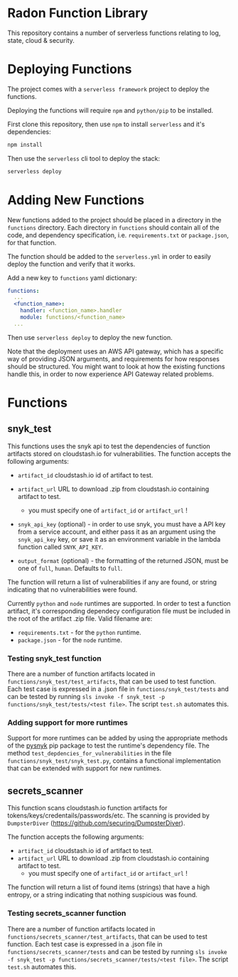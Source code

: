 # Radon Function Library

This repository contains a number of serverless functions relating to log, state, cloud & security.

# Deploying Functions

The project comes with a `serverless framework` project to deploy the functions.

Deploying the functions will require `npm` and `python/pip` to be installed.

First clone this repository, then use `npm` to install `serverless` and it's dependencies:
```sh
npm install
```

Then use the `serverless` cli tool to deploy the stack:
```sh
serverless deploy
```

# Adding New Functions

New functions added to the project should be placed in a directory in the `functions` directory.
Each directory in `functions` should contain all of the code, and dependency specification, i.e. `requirements.txt` or `package.json`, for that function.

The function should be added to the `serverless.yml` in order to easily deploy the function and verify that it works.

Add a new key to `functions` yaml dictionary:
```yaml
functions:
  ...
  <function_name>:
    handler: <function_name>.handler
    module: functions/<function_name>
  ...
```

Then use `serverless deploy` to deploy the new function.

Note that the deployment uses an AWS API gateway, which has a specific way of providing JSON arguments, and requirements for how responses should be structured.
You might want to look at how the existing functions handle this, in order to now experience API Gateway related problems.

# Functions

## snyk_test

This functions uses the snyk api to test the dependencies of function artifacts stored on cloudstash.io for vulnerabilities.
The function accepts the following arguments:
- `artifact_id` cloudstash.io id of artifact to test.
- `artifact_url` URL to download .zip from cloudstash.io containing artifact to test.
    - you must specify one of `artifact_id` or `artifact_url` !

- `snyk_api_key` (optional) - in order to use snyk, you must have a API key from a service account, and either pass it as an argument using the `snyk_api_key` key, or save it as an environment variable in the lambda function called `SNYK_API_KEY`.
- `output_format` (optional) - the formatting of the returned JSON, must be one of `full`, `human`. Defaults to `full`.

The function will return a list of vulnerabilities if any are found, or string indicating that no vulnerabilities were found.

Currently `python` and `node` runtimes are supported. In order to test a function artifact, it's corresponding dependecy configuration file must be included in the root of the artifact .zip file.
Valid filename are:
- `requirements.txt` - for the `python` runtime.
- `package.json` - for the `node` runtime.

### Testing snyk_test function

There are a number of function artifacts located in `functions/snyk_test/test_artifacts`, that can be used to test function.
Each test case is expressed in a .json file in `functions/snyk_test/tests` and can be tested by running `sls invoke -f snyk_test -p functions/snyk_test/tests/<test file>`.
The script `test.sh` automates this.

### Adding support for more runtimes

Support for more runtimes can be added by using the appropriate methods of the [pysnyk](https://github.com/snyk-labs/pysnyk#testing-for-vulnerabilities) pip package to test the runtime's dependency file.
The method `test_depdencies_for_vulnerabilities` in the file `functions/snyk_test/snyk_test.py`, contains a functional implementation that can be extended with support for new runtimes.

## secrets_scanner

This function scans cloudstash.io function artifacts for tokens/keys/credentails/passwords/etc.
The scanning is provided by `DumpsterDiver` (https://github.com/securing/DumpsterDiver).

The function accepts the following arguments:
- `artifact_id` cloudstash.io id of artifact to test.
- `artifact_url` URL to download .zip from cloudstash.io containing artifact to test.
    - you must specify one of `artifact_id` or `artifact_url` !

The function will return a list of found items (strings) that have a high entropy, or a string indicating that nothing suspicious was found.

### Testing secrets_scanner function

There are a number of function artifacts located in `functions/secrets_scanner/test_artifacts`, that can be used to test function.
Each test case is expressed in a .json file in `functions/secrets_scanner/tests` and can be tested by running `sls invoke -f snyk_test -p functions/secrets_scanner/tests/<test file>`.
The script `test.sh` automates this.
